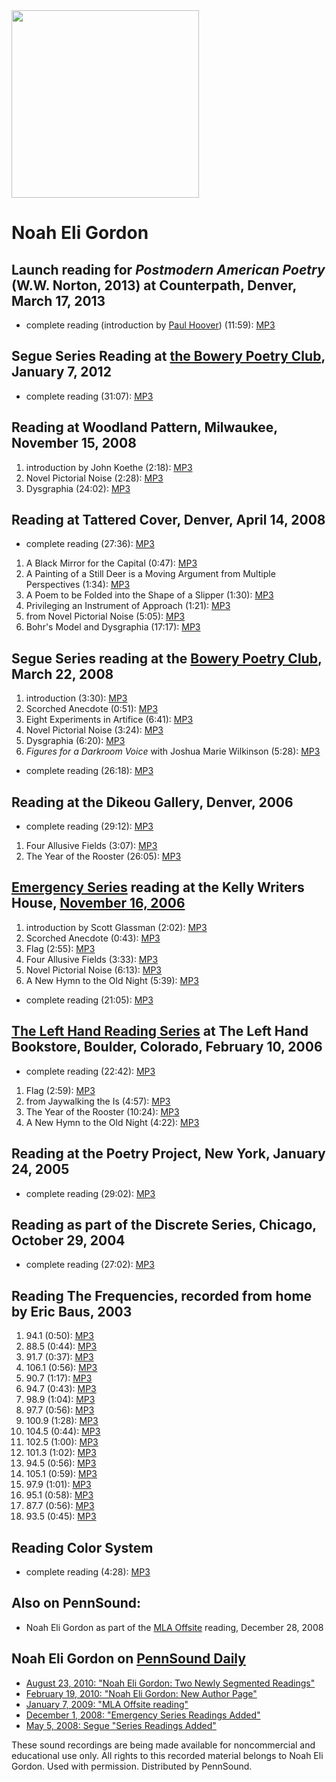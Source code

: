 <img src="http://media.sas.upenn.edu/pennsound/authors/Gordon-Noah-Eli/neg.jpg" width="300" />  

Noah Eli Gordon
===============

Launch reading for *Postmodern American Poetry* (W.W. Norton, 2013) at Counterpath, Denver, March 17, 2013
----------------------------------------------------------------------------------------------------------

-   complete reading (introduction by [Paul Hoover](Hoover.php)) (11:59): [MP3](http://media.sas.upenn.edu/pennsound/authors/Gordon-Noah-Eli/Gordon-Noah_Reading%20_Denver_Counterpath_3.17.13.mp3)

Segue Series Reading at [the Bowery Poetry Club](Segue-BPC.php#1-7-12), January 7, 2012
---------------------------------------------------------------------------------------

-   complete reading (31:07): [MP3](http://media.sas.upenn.edu/pennsound/authors/Gordon-Noah-Eli/Gordon-Noah-Eli_Segue-BPC_1-7-12.mp3)

Reading at Woodland Pattern, Milwaukee, November 15, 2008
---------------------------------------------------------

1.  introduction by John Koethe (2:18): [MP3](http://media.sas.upenn.edu/pennsound/authors/Gordon-Noah-Eli/Woodland-Pattern/Gordon-Noah_01_Intro-John-Koethe_Woodland-Pattern-Milwaukee_11-15-08.mp3)
2.  Novel Pictorial Noise (2:28): [MP3](http://media.sas.upenn.edu/pennsound/authors/Gordon-Noah-Eli/Woodland-Pattern/Gordon-Noah_02_Novel-Pictorial-Noise_Woodland-Pattern-Milwaukee_11-15-08.mp3)
3.  Dysgraphia (24:02): [MP3](http://media.sas.upenn.edu/pennsound/authors/Gordon-Noah-Eli/Woodland-Pattern/Gordon-Noah_03_Dysgraphia_Woodland-Pattern-Milwaukee_11-15-08.mp3)

Reading at Tattered Cover, Denver, April 14, 2008
-------------------------------------------------

-   complete reading (27:36): [MP3](http://media.sas.upenn.edu/pennsound/authors/Gordon-Noah-Eli/Tattered-Cover/Gordon-Noah_Complete-Reading_Tattered-Cover_Denver_4-14-08.mp3)

1.  A Black Mirror for the Capital (0:47): [MP3](http://media.sas.upenn.edu/pennsound/authors/Gordon-Noah-Eli/Tattered-Cover/Gordon-Noah_01_A-Black-Mirror-for-the-Capital_Tattered-Cover_Denver_4-14-08.mp3)
2.  A Painting of a Still Deer is a Moving Argument from Multiple Perspectives (1:34): [MP3](http://media.sas.upenn.edu/pennsound/authors/Gordon-Noah-Eli/Tattered-Cover/Gordon-Noah_02_A-Painting-of-a-Still-Deer-is-a-Moving-Argument-from-Multiple-Perspectives_Tattered-Cover_Denver_4-14-08.mp3)
3.  A Poem to be Folded into the Shape of a Slipper (1:30): [MP3](http://media.sas.upenn.edu/pennsound/authors/Gordon-Noah-Eli/Tattered-Cover/Gordon-Noah_03_A-Poem-to-be-Folded-into-the-Shape-of-a-Slipper_Tattered-Cover_Denver_4-14-08.mp3)
4.  Privileging an Instrument of Approach (1:21): [MP3](http://media.sas.upenn.edu/pennsound/authors/Gordon-Noah-Eli/Tattered-Cover/Gordon-Noah_04_Privileging-an-Instrument-of-Approach_Tattered-Cover_Denver_4-14-08.mp3)
5.  from Novel Pictorial Noise (5:05): [MP3](http://media.sas.upenn.edu/pennsound/authors/Gordon-Noah-Eli/Tattered-Cover/Gordon-Noah_05_Novel-Pictorial-Noise_Tattered-Cover_Denver_4-14-08.mp3)
6.  Bohr's Model and Dysgraphia (17:17): [MP3](http://media.sas.upenn.edu/pennsound/authors/Gordon-Noah-Eli/Tattered-Cover/Gordon-Noah_06_Bohrs-Model-and-Dysgraphia_Tattered-Cover_Denver_4-14-08.mp3)


Segue Series reading at the [Bowery Poetry Club](http://writing.upenn.edu/pennsound/x/Segue-BPC.html), March 22, 2008
---------------------------------------------------------------------------------------------------------------------

1.  introduction (3:30): [MP3](http://media.sas.upenn.edu/pennsound/authors/Gordon-Noah-Eli/Segue-08/Gordon-Noah-Eli_01_Introduction_Segue-BPC_NY_3-22-08.mp3)
2.  Scorched Anecdote (0:51): [MP3](http://media.sas.upenn.edu/pennsound/authors/Gordon-Noah-Eli/Segue-08/Gordon-Noah-Eli_02_Scorched-Anecdote_Segue-BPC_NY_3-22-08.mp3)
3.  Eight Experiments in Artifice (6:41): [MP3](http://media.sas.upenn.edu/pennsound/authors/Gordon-Noah-Eli/Segue-08/Gordon-Noah-Eli_03_Eight-Experiments-In-Artifice_Segue-BPC_NY_3-22-08.mp3)
4.  Novel Pictorial Noise (3:24): [MP3](http://media.sas.upenn.edu/pennsound/authors/Gordon-Noah-Eli/Segue-08/Gordon-Noah-Eli_04_Novel-Pictorial-Noise_Segue-BPC_NY_3-22-08.mp3)
5.  Dysgraphia (6:20): [MP3](http://media.sas.upenn.edu/pennsound/authors/Gordon-Noah-Eli/Segue-08/Gordon-Noah-Eli_05_Dysgraphia_Segue-BPC_NY_3-22-08.mp3)
6.  *Figures for a Darkroom Voice* with Joshua Marie Wilkinson (5:28): [MP3](http://media.sas.upenn.edu/pennsound/authors/Gordon-Noah-Eli/Segue-08/Gordon-Noah-Eli_06_Figures-For-A-Darkroom-Voice_Segue-BPC_NY_3-22-08.mp3)

-   complete reading (26:18): [MP3](http://media.sas.upenn.edu/pennsound/authors/Gordon-Noah-Eli/Gordon-Noah-Eli_Segue-Series_BPC_3-22-08.mp3)

Reading at the Dikeou Gallery, Denver, 2006
-------------------------------------------

-   complete reading (29:12): [MP3](http://media.sas.upenn.edu/pennsound/authors/Gordon-Noah-Eli/Dikeou-Gallery/Gordon-Noah_Complete-Reading_Dikeou-Gallery_Denver_2006.mp3)

1.  Four Allusive Fields (3:07): [MP3](http://media.sas.upenn.edu/pennsound/authors/Gordon-Noah-Eli/Dikeou-Gallery/Gordon-Noah_01_Four-Allusive-Fields_Dikeou-Gallery_Denver_2006.mp3)
2.  The Year of the Rooster (26:05): [MP3](http://media.sas.upenn.edu/pennsound/authors/Gordon-Noah-Eli/Dikeou-Gallery/Gordon-Noah_02_The-Year-of-the-Rooster_Dikeou-Gallery_Denver_2006.mp3)


[Emergency Series](http://writing.upenn.edu/pennsound/x/Emergency.php) reading at the Kelly Writers House, [November 16, 2006](http://writing.upenn.edu/wh/calendar/1106.html#16)
---------------------------------------------------------------------------------------------------------------------------------------------------------------------------------

1.  introduction by Scott Glassman (2:02): [MP3](http://media.sas.upenn.edu/pennsound/authors/Gordon-Noah-Eli/Emergency-06/Gordon-Noah-Eli_01_Introduction_Emergency-Series_KWH-UPenn_11-16-06.mp3)
2.  Scorched Anecdote (0:43): [MP3](http://media.sas.upenn.edu/pennsound/authors/Gordon-Noah-Eli/Emergency-06/Gordon-Noah-Eli_02_Scorched-Anecdote_Emergency-Series_KWH-UPenn_11-16-06.mp3)
3.  Flag (2:55): [MP3](http://media.sas.upenn.edu/pennsound/authors/Gordon-Noah-Eli/Emergency-06/Gordon-Noah-Eli_03_Flag_Emergency-Series_KWH-UPenn_11-16-06.mp3)
4.  Four Allusive Fields (3:33): [MP3](http://media.sas.upenn.edu/pennsound/authors/Gordon-Noah-Eli/Emergency-06/Gordon-Noah-Eli_04_Four-Allusive-Fields_Emergency-Series_KWH-UPenn_11-16-06.mp3)
5.  Novel Pictorial Noise (6:13): [MP3](http://media.sas.upenn.edu/pennsound/authors/Gordon-Noah-Eli/Emergency-06/Gordon-Noah-Eli_05_Novel-Pictorial-Noise_Emergency-Series_KWH-UPenn_11-16-06.mp3)
6.  A New Hymn to the Old Night (5:39): [MP3](http://media.sas.upenn.edu/pennsound/authors/Gordon-Noah-Eli/Emergency-06/Gordon-Noah-Eli_06_A-New-Hymn-To-The-Old-Night_Emergency-Series_KWH-UPenn_11-16-06.mp3)

-   complete reading (21:05): [MP3](http://media.sas.upenn.edu/pennsound/groups/Emergency-Series/Gordon-Noah-Eli_Emergency-Series_UPenn_11-16-06.mp3)

[The Left Hand Reading Series](http://writing.upenn.edu/pennsound/x/LHRS.html) at The Left Hand Bookstore, Boulder, Colorado, February 10, 2006
-----------------------------------------------------------------------------------------------------------------------------------------------

-   complete reading (22:42): [MP3](http://media.sas.upenn.edu/pennsound/authors/Gordon-Noah-Eli/LHRS/Gordon-Noah_Complete-Reading_LHRS_Boulder_2-10-2006.mp3)

1.  Flag (2:59): [MP3](http://media.sas.upenn.edu/pennsound/authors/Gordon-Noah-Eli/LHRS/Gordon-Noah_01_Flag_LHRS_Boulder_2-10-2006.mp3)
2.  from Jaywalking the Is (4:57): [MP3](http://media.sas.upenn.edu/pennsound/authors/Gordon-Noah-Eli/LHRS/Gordon-Noah_02_Jaywalking-the-Is_LHRS_Boulder_2-10-2006.mp3)
3.  The Year of the Rooster (10:24): [MP3](http://media.sas.upenn.edu/pennsound/authors/Gordon-Noah-Eli/LHRS/Gordon-Noah_03_The-Year-of-the-Rooster_LHRS_Boulder_2-10-2006.mp3)
4.  A New Hymn to the Old Night (4:22): [MP3](http://media.sas.upenn.edu/pennsound/authors/Gordon-Noah-Eli/LHRS/Gordon-Noah_04_A-New-Hymn-to-the-Old-Night_LHRS_Boulder_2-10-2006.mp3)

Reading at the Poetry Project, New York, January 24, 2005
---------------------------------------------------------

-   complete reading (29:02): [MP3](http://media.sas.upenn.edu/pennsound/authors/Gordon-Noah-Eli/Gordon-Noah_Complete-Reading_Poetry-Project_New-York_1-24-05.mp3)

Reading as part of the Discrete Series, Chicago, October 29, 2004
-----------------------------------------------------------------

-   complete reading (27:02): [MP3](http://media.sas.upenn.edu/pennsound/authors/Gordon-Noah-Eli/Gordon-Noah_Complete-Reading_Discrete-Series_Chicago_10-29-2004.mp3)

Reading The Frequencies, recorded from home by Eric Baus, 2003
--------------------------------------------------------------

1.  94.1 (0:50): [MP3](http://media.sas.upenn.edu/pennsound/authors/Gordon-Noah-Eli/Frequencies/Gordon-Noah_01_94-1_The-Frequencies_2003.mp3)
2.  88.5 (0:44): [MP3](http://media.sas.upenn.edu/pennsound/authors/Gordon-Noah-Eli/Frequencies/Gordon-Noah_02_88-5_The-Frequencies_2003.mp3)
3.  91.7 (0:37): [MP3](http://media.sas.upenn.edu/pennsound/authors/Gordon-Noah-Eli/Frequencies/Gordon-Noah_03_91-7_The-Frequencies_2003.mp3)
4.  106.1 (0:56): [MP3](http://media.sas.upenn.edu/pennsound/authors/Gordon-Noah-Eli/Frequencies/Gordon-Noah_04_106-1_The-Frequencies_2003.mp3)
5.  90.7 (1:17): [MP3](http://media.sas.upenn.edu/pennsound/authors/Gordon-Noah-Eli/Frequencies/Gordon-Noah_05_90-7_The-Frequencies_2003.mp3)
6.  94.7 (0:43): [MP3](http://media.sas.upenn.edu/pennsound/authors/Gordon-Noah-Eli/Frequencies/Gordon-Noah_06_94-7_The-Frequencies_2003.mp3)
7.  98.9 (1:04): [MP3](http://media.sas.upenn.edu/pennsound/authors/Gordon-Noah-Eli/Frequencies/Gordon-Noah_07_98-9_The-Frequencies_2003.mp3)
8.  97.7 (0:56): [MP3](http://media.sas.upenn.edu/pennsound/authors/Gordon-Noah-Eli/Frequencies/Gordon-Noah_08_97-7_The-Frequencies_2003.mp3)
9.  100.9 (1:28): [MP3](http://media.sas.upenn.edu/pennsound/authors/Gordon-Noah-Eli/Frequencies/Gordon-Noah_09_100-9_The-Frequencies_2003.mp3)
10. 104.5 (0:44): [MP3](http://media.sas.upenn.edu/pennsound/authors/Gordon-Noah-Eli/Frequencies/Gordon-Noah_10_104-5_The-Frequencies_2003.mp3)
11. 102.5 (1:00): [MP3](http://media.sas.upenn.edu/pennsound/authors/Gordon-Noah-Eli/Frequencies/Gordon-Noah_11_102-5_The-Frequencies_2003.mp3)
12. 101.3 (1:02): [MP3](http://media.sas.upenn.edu/pennsound/authors/Gordon-Noah-Eli/Frequencies/Gordon-Noah_12_101-3_The-Frequencies_2003.mp3)
13. 94.5 (0:56): [MP3](http://media.sas.upenn.edu/pennsound/authors/Gordon-Noah-Eli/Frequencies/Gordon-Noah_13_94-5_The-Frequencies_2003.mp3)
14. 105.1 (0:59): [MP3](http://media.sas.upenn.edu/pennsound/authors/Gordon-Noah-Eli/Frequencies/Gordon-Noah_14_105-1_The-Frequencies_2003.mp3)
15. 97.9 (1:01): [MP3](http://media.sas.upenn.edu/pennsound/authors/Gordon-Noah-Eli/Frequencies/Gordon-Noah_15_97-9_The-Frequencies_2003.mp3)
16. 95.1 (0:58): [MP3](http://media.sas.upenn.edu/pennsound/authors/Gordon-Noah-Eli/Frequencies/Gordon-Noah_16_95-1_The-Frequencies_2003.mp3)
17. 87.7 (0:56): [MP3](http://media.sas.upenn.edu/pennsound/authors/Gordon-Noah-Eli/Frequencies/Gordon-Noah_17_87-7_The-Frequencies_2003.mp3)
18. 93.5 (0:45): [MP3](http://media.sas.upenn.edu/pennsound/authors/Gordon-Noah-Eli/Frequencies/Gordon-Noah_18_93-5_The-Frequencies_2003.mp3)

Reading Color System
--------------------

-   complete reading (4:28): [MP3](http://media.sas.upenn.edu/pennsound/authors/Gordon-Noah-Eli/Gordon-Noah_Color-System.mp3)

Also on PennSound:
------------------

-   Noah Eli Gordon as part of the [MLA Offsite](http://writing.upenn.edu/pennsound/x/MLA-Offsite.php#12-28-08) reading, December 28, 2008

Noah Eli Gordon on [PennSound Daily](http://writing.upenn.edu/pennsound/daily)
------------------------------------------------------------------------------

-   [August 23, 2010: "Noah Eli Gordon: Two Newly Segmented Readings"](http://writing.upenn.edu/pennsound/daily/201008.php#23_17:27)
-   [February 19, 2010: "Noah Eli Gordon: New Author Page"](http://writing.upenn.edu/pennsound/daily/201002.php#19_12:25)
-   [January 7, 2009: "MLA Offsite reading"](http://writing.upenn.edu/pennsound/daily/200901.php#7_19:50)
-   [December 1, 2008: "Emergency Series Readings Added"](http://writing.upenn.edu/pennsound/daily/200812.php#1_19:03)
-   [May 5, 2008: Segue "Series Readings Added"](http://writing.upenn.edu/pennsound/daily/200805.php#6_15:25)

These sound recordings are being made available for noncommercial
and educational use only. All rights to this recorded material
belongs to Noah Eli Gordon. Used with permission. Distributed
by PennSound.
